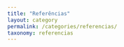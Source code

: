 ```yaml
---
title: "Referências"
layout: category
permalink: /categories/referencias/
taxonomy: referencias
---
```

